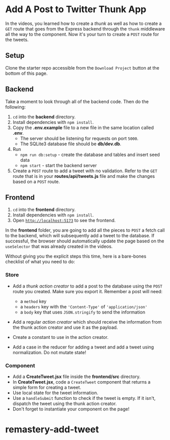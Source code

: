 # Add A Post to Twitter Thunk App

In the videos, you learned how to create a _thunk_ as well as how to create a
`GET` route that goes from the Express backend through the `thunk`
middleware all the way to the component. Now it's your turn to create a `POST`
route for the tweets.

## Setup

Clone the starter repo accessible from the `Download Project` button at the
bottom of this page.

## Backend

Take a moment to look through all of the backend code. Then do the following:

1. `cd` into the __backend__ directory.
2. Install dependencies with `npm install`.
3. Copy the **.env.example** file to a new file in the same location called
   **.env**.
   * The server should be listening for requests on port `5000`.
   * The SQLite3 database file should be **db/dev.db**.
4. Run
   * `npm run db:setup` - create the database and tables and insert seed data
   * `npm start` - start the backend server
5. Create a `POST` route to add a tweet with no validation. Refer to the `GET`
   route that is in your __routes/api/tweets.js__ file and make the changes
   based on a `POST` route.

## Frontend

1. `cd` into the __frontend__ directory.
2. Install dependencies with `npm install`.
3. Open [`http://localhost:5173`] to see the frontend.

In the __frontend__ folder, you are going to add all the pieces to `POST` a
fetch call to the backend, which will subsequently add a tweet to the database.
If successful, the browser should automatically update the page based on the
`useSelector` that was already created in the videos.

Without giving you the explicit steps this time, here is a bare-bones checklist
of what you need to do:

### Store

* Add a _thunk action creator_ to add a post to the database using the `POST`
  route you created. Make sure you export it.
  Remember a post will need:

  * a `method` key
  * a `headers` key with the `'Content-Type'` of `'application/json'`
  * a `body` key that uses `JSON.stringify` to send the information

* Add a regular _action creator_ which should receive the information from the
  thunk action creator and use it as the payload.

* Create a constant to use in the action creator.

* Add a case in the reducer for adding a tweet and add a tweet using
  normalization. Do not mutate state!

### Component

* Add a __CreateTweet.jsx__ file inside the __frontend/src__ directory.
* In __CreateTweet.jsx__, code a `CreateTweet` component that returns a simple
  form for creating a tweet.
* Use local state for the tweet information.
* Use a `handleSubmit` function to check if the tweet is empty. If it isn't,
  dispatch the tweet using the thunk action creator.
* Don't forget to instantiate your component on the page!

[`http://localhost:5173`]: http://localhost:5173
# remastery-add-tweet
